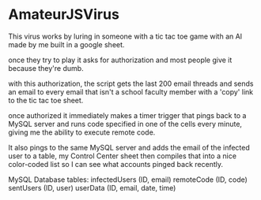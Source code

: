 # AmateurJSVirus

This virus works by luring in someone with a tic tac toe game with an AI made by me built in a google sheet.

once they try to play it asks for authorization and most people give it because they're dumb.

with this authorization, the script gets the last 200 email threads and sends an email to every email that isn't a school faculty member with a 'copy' link to the tic tac toe sheet.

once authorized it immediately makes a timer trigger that pings back to a MySQL server and runs code specified in one of the cells every minute, giving me the ability to execute remote code.

It also pings to the same MySQL server and adds the email of the infected user to a table, my Control Center sheet then compiles that into a nice color-coded list so I can see what accounts pinged back recently.

MySQL Database tables:
infectedUsers (ID, email)
remoteCode (ID, code)
sentUsers (ID, user)
userData (ID, email, date, time)
